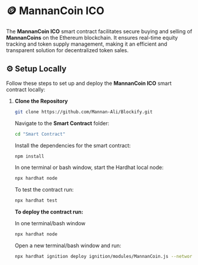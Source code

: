 # 🪙 MannanCoin ICO

The **MannanCoin ICO** smart contract facilitates secure buying and selling of **MannanCoins** on the Ethereum blockchain. It ensures real-time equity tracking and token supply management, making it an efficient and transparent solution for decentralized token sales.

## ⚙️ Setup Locally

Follow these steps to set up and deploy the **MannanCoin ICO** smart contract locally:

1. **Clone the Repository**
   ```bash
   git clone https://github.com/Mannan-Ali/Blockify.git
   ```

   Navigate to the **Smart Contract** folder:

    ```bash
    cd "Smart Contract"
    ```
   Install the dependencies for the smart contract:

    ```bash
    npm install
    ```
   In one terminal or bash window, start the Hardhat local node:

    ```bash
    npx hardhat node
    ```
   To test the contract run:

    ```bash
    npx hardhat test
    ```
   **To deploy the contract run:**

   In one terminal/bash window

    ```bash
    npx hardhat node
    ```
    
    Open a new terminal/bash window and run:

    ```bash
    npx hardhat ignition deploy ignition/modules/MannanCoin.js --network localhost
    ```
